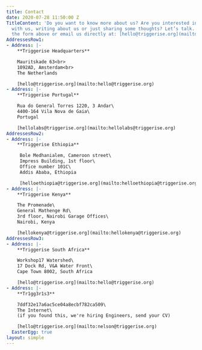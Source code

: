 ```yaml
---
title: Contact
date: 2020-07-28 11:50:00 Z
TitleContent: 'Do you want to know more about us? Are you interested in investing
  with us, writing about us or just sharing some thoughts? Let’s talk. You can use
  the form above or email us directly at: [hello@triggerise.org](mailto:hello@triggerise.org)'
AddressesRow1:
- Address: |-
    **Triggerise Headquarters**

    Mauritskade 63<br>
    1092AD, Amsterdam<br>
    The Netherlands

    [hello@triggerise.org](mailto:hello@triggerise.org)
- Address: |-
    **Triggerise Portugal**

    Rua do General Torres 1220, 3 Andar\
    4400-164 Vila Nova de Gaia\
    Portugal

    [hellolabs@triggerise.org](mailto:hellolabs@triggerise.org)
AddressesRow2:
- Address: |-
    **Triggerise Ethiopia**

     Bole Medhanialem, Cameroon street\
     Impress Building, 1st floor\
     Office number 101C\
     Addis Ababa, Ethiopia

     [helloethiopia@triggerise.org](mailto:helloethiopia@triggerise.org)
- Address: |-
    **Triggerise Kenya**

    The Promenade\
    General Mathenge Rd\
    3rd floor, Nairobi Garage Offices\
    Nairobi, Kenya

    [hellokenya@triggerise.org](mailto:hellokenya@triggerise.org)
AddressesRow3:
- Address: |-
    **Triggerise South Africa**

    Workshop17 Watershed\
    17 Dock Rd, V&A Water Front\
    Cape Town 8002, South Africa

    [hello@triggerise.org](mailto:hello@triggerise.org)
- Address: |-
    **Tr1gg3r1s3**

    7ddf32e17a6ac5ce04a8ecbf782ca509\
    The Internet\
    (if you found this, we're hiring Engineers, send your CV)

    [hello@triggerise.org](mailto:nelson@triggerise.org)
  EasterEgg: true
layout: simple
---
```



